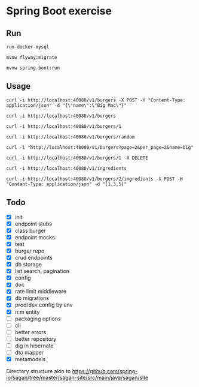 # Spring Boot exercise

## Run

`run-docker-mysql`

`mvnw flyway:migrate`

`mvnw spring-boot:run`

## Usage

`curl -i http://localhost:40080/v1/burgers -X POST -H "Content-Type: application/json" -d "{\"name\":\"Big Mac\"}"`

`curl -i http://localhost:40080/v1/burgers`

`curl -i http://localhost:40080/v1/burgers/1`

`curl -i http://localhost:40080/v1/burgers/random`

`curl -i "http://localhost:40080/v1/burgers?page=2&per_page=2&name=big"`

`curl -i http://localhost:40080/v1/burgers/1 -X DELETE`

`curl -i http://localhost:40080/v1/ingredients`

`curl -i http://localhost:40080/v1/burgers/2/ingredients -X POST -H "Content-Type: application/json" -d "[1,3,5]"`

## Todo
- [x] init
- [x] endpoint stubs
- [x] class burger
- [x] endpoint mocks
- [x] test
- [x] burger repo
- [x] crud endpoints
- [x] db storage
- [x] list search, pagination
- [x] config
- [x] doc
- [x] rate limit middleware
- [x] db migrations
- [x] prod/dev config by env
- [x] n:m entity
- [ ] packaging options
- [ ] cli
- [ ] better errors
- [ ] better repository
- [ ] dig in hibernate  
- [ ] dto mapper
- [x] metamodels

Directory structure akin to https://github.com/spring-io/sagan/tree/master/sagan-site/src/main/java/sagan/site
